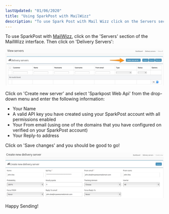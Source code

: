 ```yaml
---
lastUpdated: "01/06/2020"
title: "Using SparkPost with MailWizz"
description: "To use Spark Post with Mail Wizz click on the Servers section of the Mail Wizz interface Then click on Delivery Servers Click on Create new server and select Sparkpost Web Api from the drop down menu and enter the following information Your Name A valid API key you have..."
---
```


To use SparkPost with [MailWizz](http://mailwizz.com), click on the 'Servers' section of the MailWizz interface. Then click on 'Delivery Servers':

![](media/mail-wizz/MailWizz___View_servers_original.jpg)

Click on 'Create new server' and select 'Sparkpost Web Api' from the drop-down menu and enter the following information:

* Your Name
* A valid API key you have created using your SparkPost account with all permissions enabled
* Your From email (using one of the domains that you have configured on verified on your SparkPost account)
* Your Reply-to address

Click on 'Save changes' and you should be good to go!

![](media/mail-wizz/MailWizz___Create_new_server_original.jpg)

Happy Sending!
